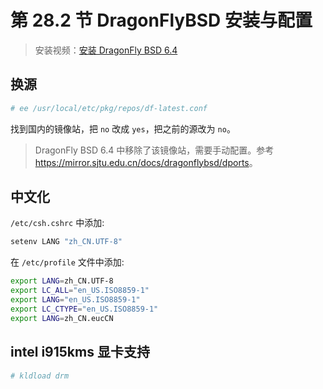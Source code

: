 # 第 28.2 节 DragonFlyBSD 安装与配置

> 安装视频：[安装 DragonFly BSD 6.4](https://www.bilibili.com/video/BV1BM41187pD/)

## 换源

```sh
# ee /usr/local/etc/pkg/repos/df-latest.conf
```

找到国内的镜像站，把 `no` 改成 `yes`，把之前的源改为 `no`。

> DragonFly BSD 6.4 中移除了该镜像站，需要手动配置。参考 <https://mirror.sjtu.edu.cn/docs/dragonflybsd/dports>。

## 中文化

`/etc/csh.cshrc` 中添加:

```sh
setenv LANG "zh_CN.UTF-8"
```

在 `/etc/profile` 文件中添加:

```sh
export LANG=zh_CN.UTF-8
export LC_ALL="en_US.ISO8859-1"
export LANG="en_US.ISO8859-1"
export LC_CTYPE="en_US.ISO8859-1"
export LANG=zh_CN.eucCN
```

## intel i915kms 显卡支持

```sh
# kldload drm
```
